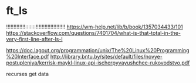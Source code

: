 # ft_ls

!!!!!!!!!!!!!:::::::!!!!!!!!!!!!!!!!!!!!
https://wm-help.net/lib/b/book/1357034433/101
https://stackoverflow.com/questions/7401704/what-is-that-total-in-the-very-first-line-after-ls-l








https://doc.lagout.org/programmation/unix/The%20Linux%20Programming%20Interface.pdf
http://library.bntu.by/sites/default/files/novye-postupleniya/kerrisk-maykl-linux-api-ischerpyvayushchee-rukovodstvo.pdf


recurses get data
